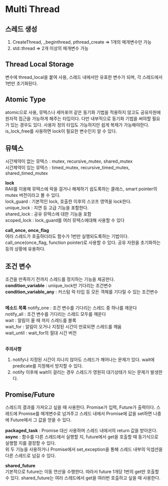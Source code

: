 # Multi Thread

## 스레드 생성
1. CreateThread, _beginthread, pthread_create => 1개의 매개변수만 가능
2. std::thread => 2개 이상의 매개변수 가능

## Thread Local Storage
변수에 thread_local을 붙여 사용, 스레드 내에서만 유효한 변수가 되며, 각 스레드에서 1번만 초기화된다.

## Atomic Type
atomic<type>으로 사용, 뮤텍스나 세마포어 같은 동기화 기법을 적용하지 않고도 공유자원에 원자적 접근을 가능하게 해주는 타입이다. 다만 내부적으로 동기화 기법을 써야할 필요가 있는 경우도 있다. 사용자 정의 타입도 가능하지만 쉽게 복제가 가능해야한다. is_lock_free를 사용하면 lock이 필요한 변수인지 알 수 있다.   

## 뮤텍스
시간제약이 없는 뮤텍스 : mutex, recursive_mutex, shared_mutex   
시간제약이 있는 뮤텍스 : timed_mutex, recursive_timed_mutex, shared_timed_mutex   

**lock**   
RAII를 이용해 뮤텍스에 락을 걸거나 해제하기 쉽도록하는 클래스, smart pointer의 mutex 버전이라고 볼 수 있다.   
lock_guard : 기본적인 lock, 호출한 이후의 스코프 영역을 lock한다.   
unique_lock : 지연 등 고급 기능을 포함한다.   
shared_lock : 공유 뮤텍스에 대한 기능을 포함   
scoped_lock : lock_guard를 여러 뮤텍스에대해 사용할 수 있다   

**call_once, once_flag**   
여러 스레드가 호출하더라도 함수가 1번만 실행되도록하는 기법이다. call_once(once_flag, function pointer)로 사용할 수 있다. 공유 자원을 초기화하는 등의 상황에 유용하다.

## 조건 변수
조건을 만족하기 전까지 스레드를 정지하는 기능을 제공한다.   
**condition_variable** : unique_lock만 기다리는 조건변수   
**condition_variable_any** : 커스텀 락 타입 등 모든 객체를 기다릴 수 있는 조건변수   
<br/>

**메소드 목록**
notify_one : 조건 변수를 기다리는 스레드 중 하나를 깨운다   
notify_all : 조건 변수를 기다리는 스레드 모두를 깨운다   
wait : 알림이 올 때 까지 스레드를 블록   
wait_for : 알림이 오거나 지정된 시간이 만료되면 스레드를 깨움   
wait_until : wait_for의 절대 시간 버전   
<br/>

**주의사항**   
1. notify나 지정된 시간이 지나지 않아도 스레드가 깨어나는 문제가 있다. wait에 predicate를 지정해서 방지할 수 있다.
2. notify 이후에 wait이 걸리는 경우 스레드가 영원히 대기상태가 되는 문제가 발생한다.

## Promise/Future
스레드의 결과를 가져오고 싶을 때 사용한다. Promise가 입력, Future가 출력이다. 스레드에 Promise를 매개변수로 넘겨주고 스레드 내에서 Promise에 값을 set하면 나중에 Future에서 그 값을 얻을 수 있다.   

**packaged_task** : Promise 대신 사용하며 스레드 내에서의 return 값을 받아온다.   
**async** : 함수를 다른 스레드에서 실행할 지, future에서 get을 호출할 때 동기식으로 실행할 지를 결정할 수 있다.   
위 두 기능을 사용하거나 Promise에서 set_exception을 통해 스레드 내부의 익셉션을 다른 스레드로 넘길 수 있다.   

**shared_future**   
기본적으로 future는 이동 연산을 수행한다. 따라서 future 1개당 1번의 get만 호출할 수 있다. shared_future는 여러 스레드에서 get을 여러번 호출하고 싶을 때 사용한다.
